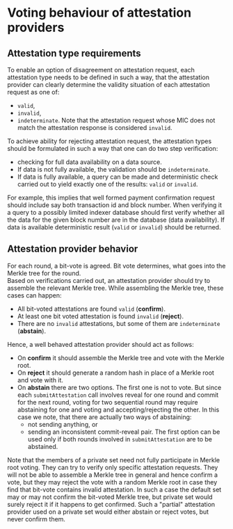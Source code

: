 # Voting behaviour of attestation providers

## Attestation type requirements 

To enable an option of disagreement on attestation request, each attestation type needs to be defined in such a way, that the attestation provider can clearly determine the validity situation of each attestation request as one of:
- `valid`,
- `invalid`,
- `indeterminate`.
Note that the attestation request whose MIC does not match the attestation response is considered `invalid`.

To achieve ability for rejecting attestation request, the attestation types should be formulated in such a way that one can do two step verification:
- checking for full data availability on a data source. 
- If data is not fully available, the validation should be `indeterminate`.
- If data is fully available, a query can be made and deterministic check carried out to yield exactly one of the results: `valid` or `invalid`.

For example, this implies that well formed payment confirmation request should include say both transaction id and block number.
When verifying it a query to a possibly limited indexer database should first verify whether all the data for the given block number are in the database (data availability). If data is available deterministic result (`valid` or `invalid`) should be returned.

## Attestation provider behavior

For each round, a bit-vote is agreed. Bit vote determines, what goes into the Merkle tree for the round.  
Based on verifications carried out, an attestation provider should try to assemble the relevant 
Merkle tree. While assembling the Merkle tree, these cases can happen:
- All bit-voted attestations are found `valid` (**confirm**).
- At least one bit voted attestation is found `invalid` (**reject**).
- There are no `invalid` attestations, but some of them are `indeterminate` (**abstain**).

Hence, a well behaved attestation provider should act as follows:
- On **confirm** it should assemble the Merkle tree and vote with the Merkle root.
- On **reject** it should generate a random hash in place of a Merkle root and vote with it.
- On **abstain** there are two options. The first one is not to vote. But since each `submitAttestation` call involves reveal for one round and commit for the next round, voting for two sequential round may require abstaining for one and voting and accepting/rejecting the other. In this case we note, that there are actually two ways of abstaining:
  - not sending anything, or
  - sending an inconsistent commit-reveal pair.
The first option can be used only if both rounds involved in `submitAttestation` are to be abstained.

Note that the members of a private set need not fully participate in Merkle root voting. They can try to verify only specific attestation requests. 
They will not be able to assemble a Merkle tree in general and hence confirm a vote, but they may reject the vote with a random Merkle root in case they 
find that bit-vote contains invalid attestation. In such a case the default set may or may not confirm the bit-voted Merkle tree, but private set would surely reject it if it happens to get confirmed. Such a "partial" attestation provider used on a private set would either abstain or reject votes, but never confirm them.
